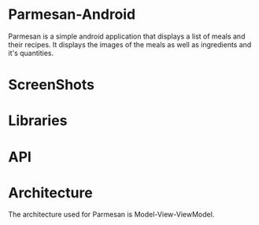 # Parmesan-Android
Parmesan is a simple android application that displays a list of meals and their recipes. It displays the images of the meals as well as ingredients and it's quantities.

# ScreenShots

# Libraries

# API

# Architecture
The architecture used for Parmesan is Model-View-ViewModel.
